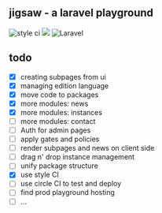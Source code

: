 ## jigsaw - a laravel playground

![style ci](https://github.styleci.io/repos/234967665/shield)
[![](https://circleci.com/gh/jwwisniewski/jigsaw.svg?style=shield)](https://circleci.com/gh/jwwisniewski/jigsaw) ![Laravel](https://github.com/jwwisniewski/jigsaw/workflows/Laravel/badge.svg)
## todo

- [x] creating subpages from ui
- [x] managing edition language
- [x] move code to packages
- [x] more modules: news
- [x] more modules: instances
- [ ] more modules: contact
- [ ] Auth for admin pages
- [ ] apply gates and policies
- [ ] render subpages and news on client side
- [ ] drag n' drop instance management
- [ ] unify package structure
- [x] use style CI
- [ ] use circle CI to test and deploy 
- [ ] find prod playground hosting
- [ ] ...
